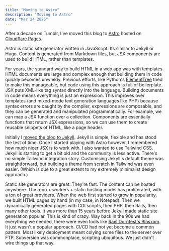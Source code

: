 ```yaml
---
title: "Moving to Astro"
description: "Moving to Astro"
date: "Mar 24 2025"
---
```


After a decade on Tumblr, I've moved this blog to [Astro](https://astro.build) hosted on [Cloudflare
Pages](https://pages.cloudflare.com).

Astro is static site generator written in JavaScript. Its similar to Jekyll or Hugo. Content is
generated from Markdown files, but JSX components are used to build HTML, rather than templates.

For years, the standard way to build HTML in a web app was with templates. HTML documents are large
and complex enough that building them in code quickly becomes unwieldy. Previous efforts, like
Python's [ElementTree](https://docs.python.org/3/library/xml.etree.elementtree.html) tried to make
this manageable, but code using this approach is full of boilerplate. JSX puts XML-like tag syntax
directly into the language. Building documents in code means everything is just an expression. This
improves over templates (and mixed-mode text generation languages like PHP) because syntax errors
are caught by the compiler, expressions are composable, and they can be generated and manipulated
programmatically. For example, we can map a JSX function over a collection. Components are
essentially functions that return JSX expressions, so we can use them to create reusable snippets of
HTML, like a page header.

Initially I [moved the blog to
Jekyll](https://github.com/afternoon/ben2.com/commit/b35e9776506c650630d2044dfd668c06093cf548).
Jekyll is simple, flexible and has stood the test of time. Once I started playing with Astro
however, I remembered how much nicer JSX is to work with. I also wanted to use Tailwind CSS.
Jekyll is starting to get a bit old and the community is less active. There's no simple Tailwind
integration story. Customising Jekyll's default theme was straightforward, but building a theme from
scratch in Tailwind was even easier. (Which is due to a great extent to my extremely minimalist
design approach.)

Static site generators are great. They're fast. The content can be hosted anywhere. The repo +
workers + static hosting model has proliferated, with a ton of great providers. When the web first
started to grow in popularity, we built HTML pages by hand (in my case, in Notepad). Then we
dynamically generated pages with CGI scripts, then PHP, then Rails, then many other tools. It was
more than 15 years before Jekyll made static site generation popular. This is kind of crazy. Way
back in the 90s we had everything we needed, there were even tools like
[Rael Dornfest's Blosxom](https://blosxom.sourceforge.net). It just wasn't a popular approach.
CI/CD had not yet become a common pattern. Most likely deployment meant colying some files to the
server over FTP. Subversion was commonplace, scripting ubiquitous. We just didn't wire things up
that way. 